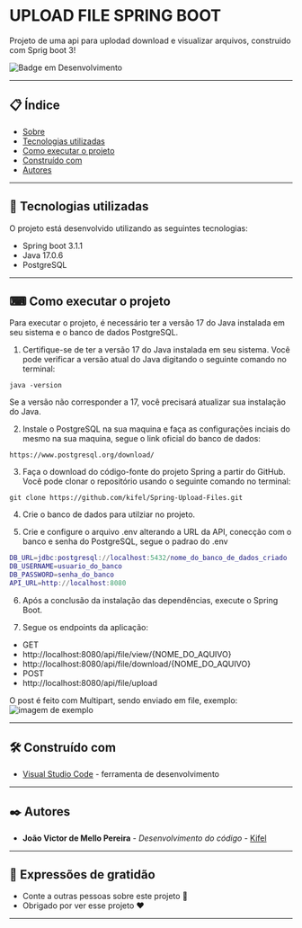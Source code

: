 # UPLOAD FILE SPRING BOOT

Projeto de uma api para uplodad download e visualizar arquivos, construido com Sprig boot 3!

![Badge em Desenvolvimento](https://img.shields.io/static/v1?label=STATUS&message=PROJETO%20EM%20TESTE&color=GREEN&style=for-the-badge)

---

## 📋 Índice

- [Sobre](#upload-file-spring-boot)
- [Tecnologias utilizadas](#-tecnologias-utilizadas)
- [Como executar o projeto](#-como-executar-o-projeto)
- [Construído com](#%EF%B8%8F-construído-com)
- [Autores](#%EF%B8%8F-autores)

---

## 🚀 Tecnologias utilizadas

O projeto está desenvolvido utilizando as seguintes tecnologias:

- Spring boot 3.1.1
- Java 17.0.6
- PostgreSQL

---

## ⌨ Como executar o projeto

Para executar o projeto, é necessário ter a versão 17 do Java instalada em seu sistema e o banco de dados PostgreSQL.

1. Certifique-se de ter a versão 17 do Java instalada em seu sistema. Você pode verificar a versão atual do Java digitando o seguinte comando no terminal:

```shell
java -version
```

Se a versão não corresponder a 17, você precisará atualizar sua instalação do Java.

2. Instale o PostgreSQL na sua maquina e faça as configurações inciais do mesmo na sua maquina, segue o link oficial do banco de dados:
```shell
https://www.postgresql.org/download/
```

3. Faça o download do código-fonte do projeto Spring a partir do GitHub. Você pode clonar o repositório usando o seguinte comando no terminal:

```shell
git clone https://github.com/kifel/Spring-Upload-Files.git
```

4. Crie o banco de dados para utilziar no projeto.

5. Crie e configure o arquivo .env alterando a URL da API, conecção com o banco e senha do PostgreSQL, segue o padrao do .env
```m
DB_URL=jdbc:postgresql://localhost:5432/nome_do_banco_de_dados_criado
DB_USERNAME=usuario_do_banco
DB_PASSWORD=senha_do_banco
API_URL=http://localhost:8080
```

6. Após a conclusão da instalação das dependências, execute o Spring Boot.

7. Segue os endpoints da aplicação:
- GET
 - http://localhost:8080/api/file/view/{NOME_DO_AQUIVO}
 - http://localhost:8080/api/file/download/{NOME_DO_AQUIVO}
- POST
 - http://localhost:8080/api/file/upload

O post é feito com Multipart, sendo enviado em file, exemplo:
![imagem de exemplo](https://cdn.discordapp.com/attachments/971904895043125258/1127653025905905708/image.png)

---

## 🛠️ Construído com

- [Visual Studio Code](https://code.visualstudio.com/) - ferramenta de desenvolvimento

---

## ✒️ Autores

- **João Victor de Mello Pereira** - _Desenvolvimento do código_ - [Kifel](https://github.com/kifel)

---

## 🎁 Expressões de gratidão

- Conte a outras pessoas sobre este projeto 📢
- Obrigado por ver esse projeto ❤️

---
